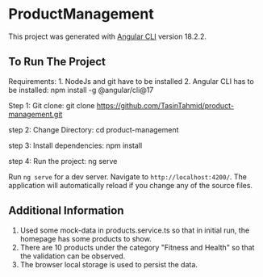 # ProductManagement

This project was generated with [Angular CLI](https://github.com/angular/angular-cli) version 18.2.2.

## To Run The Project

Requirements: 1. NodeJs and git have to be installed 2. Angular CLI has to be installed: npm install -g @angular/cli@17

Step 1:
Git clone: git clone https://github.com/TasinTahmid/product-management.git

step 2:
Change Directory: cd product-management

step 3:
Install dependencies: npm install

step 4:
Run the project: ng serve

Run `ng serve` for a dev server. Navigate to `http://localhost:4200/`. The application will automatically reload if you change any of the source files.

## Additional Information

1. Used some mock-data in products.service.ts so that in initial run, the homepage has some products to show.
2. There are 10 products under the category "Fitness and Health" so that the validation can be observed.
3. The browser local storage is used to persist the data.
